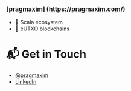 ###  [pragmaxim] (https://pragmaxim.com/)

- 🤖 Scala ecosystem
- 👷 eUTXO blockchains

# 📬 Get in Touch
- [@pragmaxim](https://twitter.com/pragmaxim)
- [LinkedIn](https://www.linkedin.com/in/jakubliska/)
